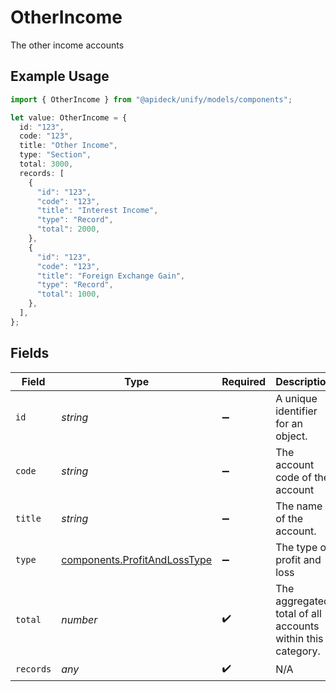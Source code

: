# OtherIncome

The other income accounts

## Example Usage

```typescript
import { OtherIncome } from "@apideck/unify/models/components";

let value: OtherIncome = {
  id: "123",
  code: "123",
  title: "Other Income",
  type: "Section",
  total: 3000,
  records: [
    {
      "id": "123",
      "code": "123",
      "title": "Interest Income",
      "type": "Record",
      "total": 2000,
    },
    {
      "id": "123",
      "code": "123",
      "title": "Foreign Exchange Gain",
      "type": "Record",
      "total": 1000,
    },
  ],
};
```

## Fields

| Field                                                                        | Type                                                                         | Required                                                                     | Description                                                                  | Example                                                                      |
| ---------------------------------------------------------------------------- | ---------------------------------------------------------------------------- | ---------------------------------------------------------------------------- | ---------------------------------------------------------------------------- | ---------------------------------------------------------------------------- |
| `id`                                                                         | *string*                                                                     | :heavy_minus_sign:                                                           | A unique identifier for an object.                                           | 12345                                                                        |
| `code`                                                                       | *string*                                                                     | :heavy_minus_sign:                                                           | The account code of the account                                              | 1100                                                                         |
| `title`                                                                      | *string*                                                                     | :heavy_minus_sign:                                                           | The name of the account.                                                     | Current assets                                                               |
| `type`                                                                       | [components.ProfitAndLossType](../../models/components/profitandlosstype.md) | :heavy_minus_sign:                                                           | The type of profit and loss                                                  | Section                                                                      |
| `total`                                                                      | *number*                                                                     | :heavy_check_mark:                                                           | The aggregated total of all accounts within this category.                   | 1000                                                                         |
| `records`                                                                    | *any*                                                                        | :heavy_check_mark:                                                           | N/A                                                                          |                                                                              |